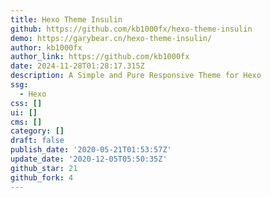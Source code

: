 ```yaml
---
title: Hexo Theme Insulin
github: https://github.com/kb1000fx/hexo-theme-insulin
demo: https://garybear.cn/hexo-theme-insulin/
author: kb1000fx
author_link: https://github.com/kb1000fx
date: 2024-11-28T01:28:17.315Z
description: A Simple and Pure Responsive Theme for Hexo
ssg:
  - Hexo
css: []
ui: []
cms: []
category: []
draft: false
publish_date: '2020-05-21T01:53:57Z'
update_date: '2020-12-05T05:50:35Z'
github_star: 21
github_fork: 4
---
```

